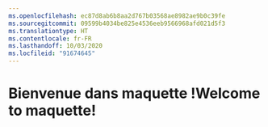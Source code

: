 ```yaml
---
ms.openlocfilehash: ec87d8ab6b8aa2d767b03568ae8982ae9b0c39fe
ms.sourcegitcommit: 09599b4034be825e4536eeb9566968afd021d5f3
ms.translationtype: HT
ms.contentlocale: fr-FR
ms.lasthandoff: 10/03/2020
ms.locfileid: "91674645"
---
```

# <a name="welcome-to-maquette"></a><span data-ttu-id="a32c5-101">Bienvenue dans maquette !</span><span class="sxs-lookup"><span data-stu-id="a32c5-101">Welcome to maquette!</span></span>
